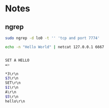 # Notes

## ngrep

```bash
sudo ngrep -d lo0 -t '' 'tcp and port 7774'

echo -n "Hello World" | netcat 127.0.0.1 6667


SET A HELLO
=>

*3\r\n
$3\r\n
SET\r\n
$1\r\n
A\r\n
$5\r\n
hello\r\n
```